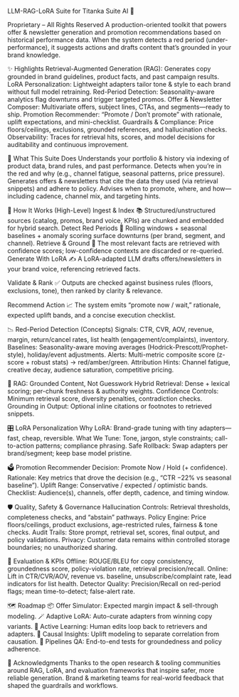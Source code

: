 LLM-RAG-LoRA Suite for Titanka Suite AI 🚀

Proprietary – All Rights Reserved
A production-oriented toolkit that powers offer & newsletter generation and promotion recommendations based on historical performance data. When the system detects a red period (under-performance), it suggests actions and drafts content that’s grounded in your brand knowledge.

✨ Highlights
Retrieval-Augmented Generation (RAG): Generates copy grounded in brand guidelines, product facts, and past campaign results.
LoRA Personalization: Lightweight adapters tailor tone & style to each brand without full model retraining.
Red-Period Detection: Seasonality-aware analytics flag downturns and trigger targeted promos.
Offer & Newsletter Composer: Multivariate offers, subject lines, CTAs, and segments—ready to ship.
Promotion Recommender: “Promote / Don’t promote” with rationale, uplift expectations, and mini-checklist.
Guardrails & Compliance: Price floors/ceilings, exclusions, grounded references, and hallucination checks.
Observability: Traces for retrieval hits, scores, and model decisions for auditability and continuous improvement.

🧠 What This Suite Does
Understands your portfolio & history via indexing of product data, brand rules, and past performance.
Detects when you’re in the red and why (e.g., channel fatigue, seasonal patterns, price pressure).
Generates offers & newsletters that cite the data they used (via retrieval snippets) and adhere to policy.
Advises when to promote, where, and how—including cadence, channel mix, and targeting hints.

🧩 How It Works (High-Level)
Ingest & Index 📚
Structured/unstructured sources (catalog, promos, brand voice, KPIs) are chunked and embedded for hybrid search.
Detect Red Periods 🔴
Rolling windows + seasonal baselines + anomaly scoring surface downturns (per brand, segment, and channel).
Retrieve & Ground 🔎
The most relevant facts are retrieved with confidence scores; low-confidence contexts are discarded or re-queried.
Generate With LoRA ✍️
A LoRA-adapted LLM drafts offers/newsletters in your brand voice, referencing retrieved facts.

Validate & Rank ✅
Outputs are checked against business rules (floors, exclusions, tone), then ranked by clarity & relevance.

Recommend Action 📈
The system emits “promote now / wait,” rationale, expected uplift bands, and a concise execution checklist.

📉 Red-Period Detection (Concepts)
Signals: CTR, CVR, AOV, revenue, margin, return/cancel rates, list health (engagement/complaints), inventory.
Baselines: Seasonality-aware moving averages (Hodrick-Prescott/Prophet-style), holiday/event adjustments.
Alerts: Multi-metric composite score (z-score + robust stats) → red/amber/green.
Attribution Hints: Channel fatigue, creative decay, audience saturation, competitive pricing.

🧷 RAG: Grounded Content, Not Guesswork
Hybrid Retrieval: Dense + lexical scoring; per-chunk freshness & authority weights.
Confidence Controls: Minimum retrieval score, diversity penalties, contradiction checks.
Grounding in Output: Optional inline citations or footnotes to retrieved snippets.

🎛️ LoRA Personalization
Why LoRA: Brand-grade tuning with tiny adapters—fast, cheap, reversible.
What We Tune: Tone, jargon, style constraints; call-to-action patterns; compliance phrasing.
Safe Rollback: Swap adapters per brand/segment; keep base model pristine.

🗳️ Promotion Recommender
Decision: Promote Now / Hold (+ confidence).
Rationale: Key metrics that drove the decision (e.g., “CTR −22% vs seasonal baseline”).
Uplift Range: Conservative / expected / optimistic bands.
Checklist: Audience(s), channels, offer depth, cadence, and timing window.

🛡️ Quality, Safety & Governance
Hallucination Controls: Retrieval thresholds, completeness checks, and “abstain” pathways.
Policy Engine: Price floors/ceilings, product exclusions, age-restricted rules, fairness & tone checks.
Audit Trails: Store prompt, retrieval set, scores, final output, and policy validations.
Privacy: Customer data remains within controlled storage boundaries; no unauthorized sharing.

📏 Evaluation & KPIs
Offline: ROUGE/BLEU for copy consistency, groundedness score, policy-violation rate, retrieval precision/recall.
Online: Lift in CTR/CVR/AOV, revenue vs. baseline, unsubscribe/complaint rate, lead indicators for list health.
Detector Quality: Precision/Recall on red-period flags; mean time-to-detect; false-alert rate.

🗺️ Roadmap
📦 Offer Simulator: Expected margin impact & sell-through modeling.
🪄 Adaptive LoRA: Auto-curate adapters from winning copy variants.
🔁 Active Learning: Human edits loop back to retrievers and adapters.
🧮 Causal Insights: Uplift modeling to separate correlation from causation.
🔐 Pipelines QA: End-to-end tests for groundedness and policy adherence.

🤝 Acknowledgments
Thanks to the open research & tooling communities around RAG, LoRA, and evaluation frameworks that inspire safer, more reliable generation.
Brand & marketing teams for real-world feedback that shaped the guardrails and workflows.
